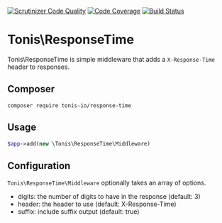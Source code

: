 [![Scrutinizer Code Quality](https://scrutinizer-ci.com/g/tonis-io/response-time/badges/quality-score.png?b=master)](https://scrutinizer-ci.com/g/tonis-io/response-time/?branch=master)
[![Code Coverage](https://scrutinizer-ci.com/g/tonis-io/response-time/badges/coverage.png?b=master)](https://scrutinizer-ci.com/g/tonis-io/response-time/?branch=master)
[![Build Status](https://scrutinizer-ci.com/g/tonis-io/response-time/badges/build.png?b=master)](https://scrutinizer-ci.com/g/tonis-io/response-time/build-status/master)

# Tonis\ResponseTime

Tonis\ResponseTime is simple middleware that adds a `X-Response-Time` header to responses.

Composer
--------

```
composer require tonis-io/response-time
```

Usage
-----

```php
$app->add(new \Tonis\ResponseTime\Middleware)
```

Configuration
-------------

`Tonis\ResponseTime\Middleware` optionally takes an array of options.

  * digits: the number of digits to have in the response (default: 3)
  * header: the header to use (default: X-Response-Time)
  * suffix: include suffix output (default: true)
